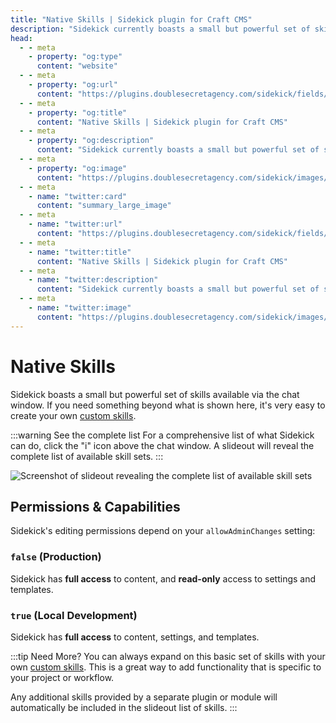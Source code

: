 ```yaml
---
title: "Native Skills | Sidekick plugin for Craft CMS"
description: "Sidekick currently boasts a small but powerful set of skills, like managing templates, entries, and sections."
head:
  - - meta
    - property: "og:type"
      content: "website"
  - - meta
    - property: "og:url"
      content: "https://plugins.doublesecretagency.com/sidekick/fields/native-skills/"
  - - meta
    - property: "og:title"
      content: "Native Skills | Sidekick plugin for Craft CMS"
  - - meta
    - property: "og:description"
      content: "Sidekick currently boasts a small but powerful set of skills, like managing templates, entries, and sections."
  - - meta
    - property: "og:image"
      content: "https://plugins.doublesecretagency.com/sidekick/images/chat-window/skills-slideout.png"
  - - meta
    - name: "twitter:card"
      content: "summary_large_image"
  - - meta
    - name: "twitter:url"
      content: "https://plugins.doublesecretagency.com/sidekick/fields/native-skills/"
  - - meta
    - name: "twitter:title"
      content: "Native Skills | Sidekick plugin for Craft CMS"
  - - meta
    - name: "twitter:description"
      content: "Sidekick currently boasts a small but powerful set of skills, like managing templates, entries, and sections."
  - - meta
    - name: "twitter:image"
      content: "https://plugins.doublesecretagency.com/sidekick/images/chat-window/skills-slideout.png"
---
```


# Native Skills

Sidekick boasts a small but powerful set of skills available via the chat window. If you need something beyond what is shown here, it's very easy to create your own [custom skills](/custom-skills/).

:::warning See the complete list
For a comprehensive list of what Sidekick can do, click the "i" icon above the chat window. A slideout will reveal the complete list of available skill sets.
:::

<img class="dropshadow" src="/images/chat-window/skills-slideout.png" alt="Screenshot of slideout revealing the complete list of available skill sets" style="max-width:832px">

## Permissions & Capabilities

Sidekick's editing permissions depend on your `allowAdminChanges` setting:

### `false` (Production)
Sidekick has **full access** to content, and **read-only** access to settings and templates.

### `true` (Local Development)
Sidekick has **full access** to content, settings, and templates.

:::tip Need More?
You can always expand on this basic set of skills with your own [custom skills](/custom-skills/). This is a great way to add functionality that is specific to your project or workflow.

Any additional skills provided by a separate plugin or module will automatically be included in the slideout list of skills.
:::
